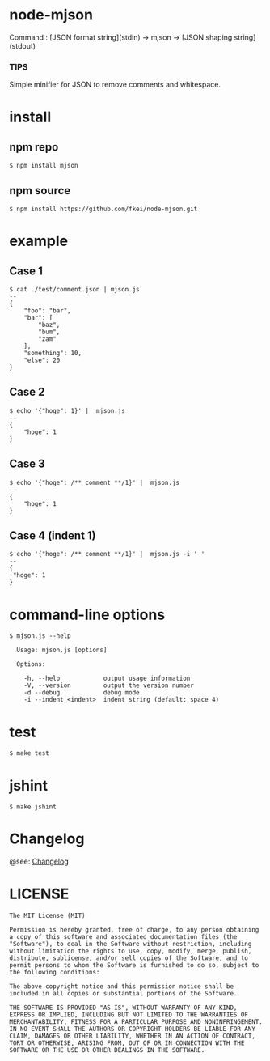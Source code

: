 node-mjson
==========

Command : \[JSON format string\]\(stdin\) -> mjson -> \[JSON shaping string\]\(stdout\)

### TIPS

Simple minifier for JSON to remove comments and whitespace.


# install

## npm repo

```
$ npm install mjson
```

##  npm source

```
$ npm install https://github.com/fkei/node-mjson.git
```

# example

## Case 1

```
$ cat ./test/comment.json | mjson.js
--
{
    "foo": "bar",
    "bar": [
        "baz",
        "bum",
        "zam"
    ],
    "something": 10,
    "else": 20
}
```

## Case 2

```
$ echo '{"hoge": 1}' |  mjson.js
--
{
    "hoge": 1
}
```

## Case 3

```
$ echo '{"hoge": /** comment **/1}' |  mjson.js
--
{
    "hoge": 1
}
```

## Case 4 (indent 1)

```
$ echo '{"hoge": /** comment **/1}' |  mjson.js -i ' '
--
{
 "hoge": 1
}
```

# command-line options

```
$ mjson.js --help

  Usage: mjson.js [options]

  Options:

    -h, --help            output usage information
    -V, --version         output the version number
    -d --debug            debug mode.
    -i --indent <indent>  indent string (default: space 4)
```

# test

```
$ make test
```

# jshint

```
$ make jshint
```

# Changelog

@see: [Changelog](https://github.com/fkei/node-mjson/blob/master/Changelog)

# LICENSE

```
The MIT License (MIT)

Permission is hereby granted, free of charge, to any person obtaining a copy of this software and associated documentation files (the "Software"), to deal in the Software without restriction, including without limitation the rights to use, copy, modify, merge, publish, distribute, sublicense, and/or sell copies of the Software, and to permit persons to whom the Software is furnished to do so, subject to the following conditions:

The above copyright notice and this permission notice shall be included in all copies or substantial portions of the Software.

THE SOFTWARE IS PROVIDED "AS IS", WITHOUT WARRANTY OF ANY KIND, EXPRESS OR IMPLIED, INCLUDING BUT NOT LIMITED TO THE WARRANTIES OF MERCHANTABILITY, FITNESS FOR A PARTICULAR PURPOSE AND NONINFRINGEMENT. IN NO EVENT SHALL THE AUTHORS OR COPYRIGHT HOLDERS BE LIABLE FOR ANY CLAIM, DAMAGES OR OTHER LIABILITY, WHETHER IN AN ACTION OF CONTRACT, TORT OR OTHERWISE, ARISING FROM, OUT OF OR IN CONNECTION WITH THE SOFTWARE OR THE USE OR OTHER DEALINGS IN THE SOFTWARE.
```
